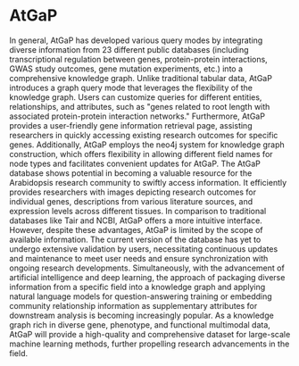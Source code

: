 # AtGaP
In general, AtGaP has developed various query modes by integrating diverse information from 23 different public databases (including transcriptional regulation between genes, protein-protein interactions, GWAS study outcomes, gene mutation experiments, etc.) into a comprehensive knowledge graph. Unlike traditional tabular data, AtGaP introduces a graph query mode that leverages the flexibility of the knowledge graph. Users can customize queries for different entities, relationships, and attributes, such as "genes related to root length with associated protein-protein interaction networks." Furthermore, AtGaP provides a user-friendly gene information retrieval page, assisting researchers in quickly accessing existing research outcomes for specific genes. Additionally, AtGaP employs the neo4j system for knowledge graph construction, which offers flexibility in allowing different field names for node types and facilitates convenient updates for AtGaP.
The AtGaP database shows potential in becoming a valuable resource for the Arabidopsis research community to swiftly access information. It efficiently provides researchers with images depicting research outcomes for individual genes, descriptions from various literature sources, and expression levels across different tissues. In comparison to traditional databases like Tair and NCBI, AtGaP offers a more intuitive interface. However, despite these advantages, AtGaP is limited by the scope of available information. The current version of the database has yet to undergo extensive validation by users, necessitating continuous updates and maintenance to meet user needs and ensure synchronization with ongoing research developments.
Simultaneously, with the advancement of artificial intelligence and deep learning, the approach of packaging diverse information from a specific field into a knowledge graph and applying natural language models for question-answering training or embedding community relationship information as supplementary attributes for downstream analysis is becoming increasingly popular. As a knowledge graph rich in diverse gene, phenotype, and functional multimodal data, AtGaP will provide a high-quality and comprehensive dataset for large-scale machine learning methods, further propelling research advancements in the field.
